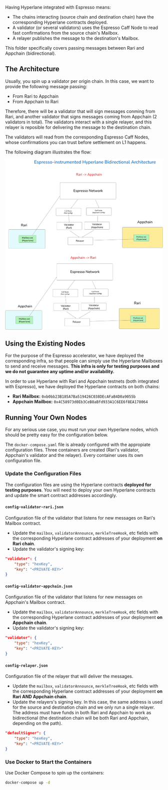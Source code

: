 Having Hyperlane integrated with Espresso means:

- The chains interacting (source chain and destination chain) have the corresponding Hyperlane contracts deployed.
- A validator (or several validators) uses the Espresso Caff Node to read fast confirmations from the source chain's Mailbox.
- A relayer publishes the message to the destination's Mailbox.

This folder specifically covers passing messages between Rari and Appchain (bidirectional).

## The Architecture

Usually, you spin up a validator per origin chain. In this case, we want to provide the following message passing:
- From Rari to Appchain
- From Appchain to Rari

Therefore, there will be a validator that will sign messages conming from Rari, and another validator that signs messages coming from Appchain (2 validators in total). The validators interact with a single relayer, and this relayer is reposible for delivering the message to the destination chain.

The validators will read from the corresponding Espresso Caff Nodes, whose confirmations you can trust before settlement on L1 happens.

The following diagram illustrates the flow:

![](../docs/bidirectionalarch.png)

## Using the Existing Nodes

For the purpose of the Espresso accelerator, we have deployed the corresponding infra, so that people can simply use the Hyperlane Mailboxes to send and receive messages. **This infra is only for testing purposes and we do not guarantee any uptime and/or availability.**

In order to use Hyperlane with Rari and Appchain testnets (both integrated with Espresso), we have deployed the Hyperlane contracts on both chains:

- **Rari Mailbox:** `0xb0bb23B185A7Ba519426C038DEcAFaB4D0a9055b`
- **Appchain Mailbox:** `0x4C58973d0Eb3CeB8aBfd933A1C6EE6f8EA178064`

## Running Your Own Nodes

For any serious use case, you must run your own Hyperlane nodes, which should be pretty easy for the configuration below.

The `docker-compose.yaml` file is already configured with the appropiate configuration files. Three containers are created (Rari's validator, Appchain's validator and the relayer). Every container uses its own configuration file.

### Update the Configuration Files

The configuration files are using the Hyperlane contracts **deployed for testing purposes**. You will need to deploy your own Hyperlane contracts and update the smart contract addresses accordingly.

#### `config-validator-rari.json`

Configuration file of the validator that listens for new messages on Rari's Mailbox contract.

- Update the `mailbox`, `validatorAnnounce`, `merkleTreeHook`, etc fields with the corresponding Hyperlane contract addresses of your deployment **on Rari chain**.
- Update the validator's signing key:

```json
"validator": {
    "type": "hexKey",
    "key": "<PRIVATE-KEY>"
}
```

#### `config-validator-appchain.json`

Configuration file of the validator that listens for new messages on Appchain's Mailbox contract.

- Update the `mailbox`, `validatorAnnounce`, `merkleTreeHook`, etc fields with the corresponding Hyperlane contract addresses of your deployment **on Appchain chain**.
- Update the validator's signing key:

```json
"validator": {
    "type": "hexKey",
    "key": "<PRIVATE-KEY>"
}
```

#### `config-relayer.json`

Configuration file of the relayer that will deliver the messages.

- Update the `mailbox`, `validatorAnnounce`, `merkleTreeHook`, etc fields with the corresponding Hyperlane contract addresses of your deployment **on Rari AND Appchain chain**.
- Update the relayers's signing key. In this case, the same address is used for the source and destination chain and we only run a single relayer. The address must have funds in both Rari and Appchain to work as bidirectional (the destination chain will be both Rari and Appchain, depending on the path).

```json
"defaultSigner": {
    "type": "hexKey",
    "key": "<PRIVATE-KEY>"
}
```

### Use Docker to Start the Containers

Use Docker Compose to spin up the containers:

```bash
docker-compose up -d
```



